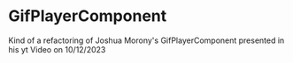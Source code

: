 # GifPlayerComponent
Kind of a refactoring of Joshua Morony's GifPlayerComponent presented in his yt Video on 10/12/2023
